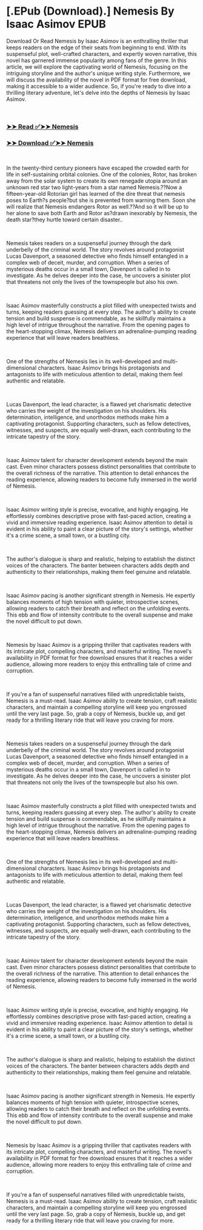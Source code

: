# [.EPub (Download).] Nemesis By Isaac Asimov EPUB

<p>Download Or Read Nemesis by Isaac Asimov is an enthralling thriller that keeps readers on the edge of their seats from beginning to end. With its suspenseful plot, well-crafted characters, and expertly woven narrative, this novel has garnered immense popularity among fans of the genre. In this article, we will explore the captivating world of Nemesis, focusing on the intriguing storyline and the author's unique writing style. Furthermore, we will discuss the availability of the novel in PDF format for free download, making it accessible to a wider audience. So, if you're ready to dive into a thrilling literary adventure, let's delve into the depths of Nemesis by Isaac Asimov.</p>
<p>&nbsp;</p>

### [➤➤ Read ✅➤➤ Nemesis](https://realpdfbooksdrive.blogspot.com/id/302625)

### [➤➤ Download ✅➤➤ Nemesis](https://realpdfbooksdrive.blogspot.com/id/302625)

<p>&nbsp;</p>
<p>In the twenty-third century pioneers have escaped the crowded earth for life in self-sustaining orbital colonies. One of the colonies, Rotor, has broken away from the solar system to create its own renegade utopia around an unknown red star two light-years from a star named Nemesis.??Now a fifteen-year-old Rotorian girl has learned of the dire threat that nemesis poses to Earth?s people?but she is prevented from warning them. Soon she will realize that Nemesis endangers Rotor as well.??And so it will be up to her alone to save both Earth and Rotor as?drawn inexorably by Nemesis, the death star?they hurtle toward certain disaster..</p>
<p>&nbsp;</p>
<p>Nemesis takes readers on a suspenseful journey through the dark underbelly of the criminal world. The story revolves around protagonist Lucas Davenport, a seasoned detective who finds himself entangled in a complex web of deceit, murder, and corruption. When a series of mysterious deaths occur in a small town, Davenport is called in to investigate. As he delves deeper into the case, he uncovers a sinister plot that threatens not only the lives of the townspeople but also his own.</p>
<p>&nbsp;</p>
<p>Isaac Asimov masterfully constructs a plot filled with unexpected twists and turns, keeping readers guessing at every step. The author's ability to create tension and build suspense is commendable, as he skillfully maintains a high level of intrigue throughout the narrative. From the opening pages to the heart-stopping climax, Nemesis delivers an adrenaline-pumping reading experience that will leave readers breathless.</p>
<p>&nbsp;</p>
<p>One of the strengths of Nemesis lies in its well-developed and multi-dimensional characters. Isaac Asimov brings his protagonists and antagonists to life with meticulous attention to detail, making them feel authentic and relatable.</p>
<p>&nbsp;</p>
<p>Lucas Davenport, the lead character, is a flawed yet charismatic detective who carries the weight of the investigation on his shoulders. His determination, intelligence, and unorthodox methods make him a captivating protagonist. Supporting characters, such as fellow detectives, witnesses, and suspects, are equally well-drawn, each contributing to the intricate tapestry of the story.</p>
<p>&nbsp;</p>
<p>Isaac Asimov talent for character development extends beyond the main cast. Even minor characters possess distinct personalities that contribute to the overall richness of the narrative. This attention to detail enhances the reading experience, allowing readers to become fully immersed in the world of Nemesis.</p>
<p>&nbsp;</p>
<p>Isaac Asimov writing style is precise, evocative, and highly engaging. He effortlessly combines descriptive prose with fast-paced action, creating a vivid and immersive reading experience. Isaac Asimov attention to detail is evident in his ability to paint a clear picture of the story's settings, whether it's a crime scene, a small town, or a bustling city.</p>
<p>&nbsp;</p>
<p>The author's dialogue is sharp and realistic, helping to establish the distinct voices of the characters. The banter between characters adds depth and authenticity to their relationships, making them feel genuine and relatable.</p>
<p>&nbsp;</p>
<p>Isaac Asimov pacing is another significant strength in Nemesis. He expertly balances moments of high tension with quieter, introspective scenes, allowing readers to catch their breath and reflect on the unfolding events. This ebb and flow of intensity contribute to the overall suspense and make the novel difficult to put down.</p>
<p>&nbsp;</p>
<p>Nemesis by Isaac Asimov is a gripping thriller that captivates readers with its intricate plot, compelling characters, and masterful writing. The novel's availability in PDF format for free download ensures that it reaches a wider audience, allowing more readers to enjoy this enthralling tale of crime and corruption.</p>
<p>&nbsp;</p>
<p>If you're a fan of suspenseful narratives filled with unpredictable twists, Nemesis is a must-read. Isaac Asimov ability to create tension, craft realistic characters, and maintain a compelling storyline will keep you engrossed until the very last page. So, grab a copy of Nemesis, buckle up, and get ready for a thrilling literary ride that will leave you craving for more.</p>
<p>&nbsp;</p>
<p>Nemesis takes readers on a suspenseful journey through the dark underbelly of the criminal world. The story revolves around protagonist Lucas Davenport, a seasoned detective who finds himself entangled in a complex web of deceit, murder, and corruption. When a series of mysterious deaths occur in a small town, Davenport is called in to investigate. As he delves deeper into the case, he uncovers a sinister plot that threatens not only the lives of the townspeople but also his own.</p>
<p>&nbsp;</p>
<p>Isaac Asimov masterfully constructs a plot filled with unexpected twists and turns, keeping readers guessing at every step. The author's ability to create tension and build suspense is commendable, as he skillfully maintains a high level of intrigue throughout the narrative. From the opening pages to the heart-stopping climax, Nemesis delivers an adrenaline-pumping reading experience that will leave readers breathless.</p>
<p>&nbsp;</p>
<p>One of the strengths of Nemesis lies in its well-developed and multi-dimensional characters. Isaac Asimov brings his protagonists and antagonists to life with meticulous attention to detail, making them feel authentic and relatable.</p>
<p>&nbsp;</p>
<p>Lucas Davenport, the lead character, is a flawed yet charismatic detective who carries the weight of the investigation on his shoulders. His determination, intelligence, and unorthodox methods make him a captivating protagonist. Supporting characters, such as fellow detectives, witnesses, and suspects, are equally well-drawn, each contributing to the intricate tapestry of the story.</p>
<p>&nbsp;</p>
<p>Isaac Asimov talent for character development extends beyond the main cast. Even minor characters possess distinct personalities that contribute to the overall richness of the narrative. This attention to detail enhances the reading experience, allowing readers to become fully immersed in the world of Nemesis.</p>
<p>&nbsp;</p>
<p>Isaac Asimov writing style is precise, evocative, and highly engaging. He effortlessly combines descriptive prose with fast-paced action, creating a vivid and immersive reading experience. Isaac Asimov attention to detail is evident in his ability to paint a clear picture of the story's settings, whether it's a crime scene, a small town, or a bustling city.</p>
<p>&nbsp;</p>
<p>The author's dialogue is sharp and realistic, helping to establish the distinct voices of the characters. The banter between characters adds depth and authenticity to their relationships, making them feel genuine and relatable.</p>
<p>&nbsp;</p>
<p>Isaac Asimov pacing is another significant strength in Nemesis. He expertly balances moments of high tension with quieter, introspective scenes, allowing readers to catch their breath and reflect on the unfolding events. This ebb and flow of intensity contribute to the overall suspense and make the novel difficult to put down.</p>
<p>&nbsp;</p>
<p>Nemesis by Isaac Asimov is a gripping thriller that captivates readers with its intricate plot, compelling characters, and masterful writing. The novel's availability in PDF format for free download ensures that it reaches a wider audience, allowing more readers to enjoy this enthralling tale of crime and corruption.</p>
<p>&nbsp;</p>
<p>If you're a fan of suspenseful narratives filled with unpredictable twists, Nemesis is a must-read. Isaac Asimov ability to create tension, craft realistic characters, and maintain a compelling storyline will keep you engrossed until the very last page. So, grab a copy of Nemesis, buckle up, and get ready for a thrilling literary ride that will leave you craving for more.</p>
<p>&nbsp;</p>
